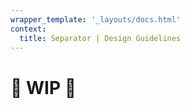 ```yaml
---
wrapper_template: '_layouts/docs.html'
context:
  title: Separator | Design Guidelines
---
```


# 🚧 WIP 🚧
